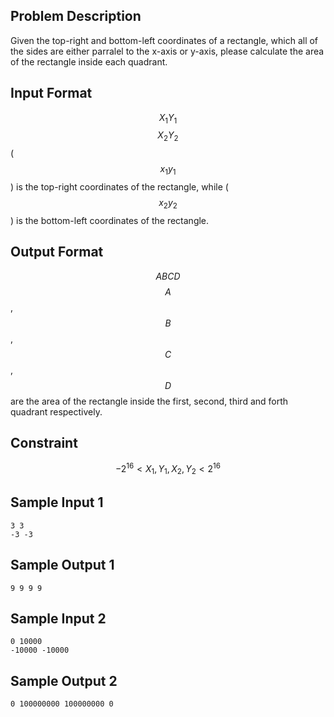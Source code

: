 ## Problem Description ##

Given the top-right and bottom-left coordinates of a rectangle, which all of the sides are either parralel to the x-axis or y-axis, please calculate the area of the rectangle inside each quadrant.

## Input Format ##

$$X_{1} Y_{1}$$
$$X_{2} Y_{2}$$
($$x_{1} y_{1}$$) is the top-right coordinates of the rectangle, while ($$x_{2} y_{2}$$) is the bottom-left coordinates of the rectangle.

## Output Format ##

$$A B C D$$
$$A$$, $$B$$, $$C$$, $$D$$ are the area of the rectangle inside the first, second, third and forth quadrant respectively.

## Constraint ##

$$-2^16<X_{1}, Y_{1}, X_{2}, Y_{2}<2^16$$

## Sample Input 1 ##

```
3 3
-3 -3
```

## Sample Output 1 ##

```
9 9 9 9
```

## Sample Input 2 ##

```
0 10000
-10000 -10000
```

## Sample Output 2 ##

```
0 100000000 100000000 0
```